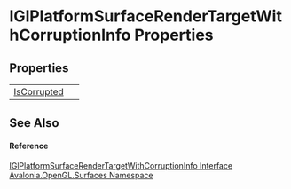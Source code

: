 # IGlPlatformSurfaceRenderTargetWithCorruptionInfo Properties




## Properties
<table>
<tr>
<td><a href="P_Avalonia_OpenGL_Surfaces_IGlPlatformSurfaceRenderTargetWithCorruptionInfo_IsCorrupted">IsCorrupted</a></td>
<td> </td>
</tr>
</table>

## See Also


#### Reference
<a href="T_Avalonia_OpenGL_Surfaces_IGlPlatformSurfaceRenderTargetWithCorruptionInfo">IGlPlatformSurfaceRenderTargetWithCorruptionInfo Interface</a>  
<a href="N_Avalonia_OpenGL_Surfaces">Avalonia.OpenGL.Surfaces Namespace</a>  

